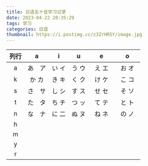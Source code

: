 ```yaml
---
title: 日语五十音学习记录
date: 2023-04-22 20:35:29
tags: 学习
categories: 日语
thumbnail: https://i.postimg.cc/z3ZrHR5Y/image.jpg
---
```

| 列行        | a | i | u | e | o |
| :---: | :------: | :------: | :------: | :------:  | :------: |
|a|  あ　ア |  い  イ  |   う  ウ  |  え  エ　 |  お  オ　 |
|k|  か  カ |  き  キ  |   く  ク  |  け  ケ　 |  こ  コ　 |
|s|  さ　サ |  し  シ  |   す  ス  |  せ  セ　 |  そ  ソ　 |
|t|  た　タ |  ち  チ  |   つ  ッ  |  て  テ　 |  と  ト   |
|n|  な　ナ |  に  二  |   ぬ  ヌ  |  ね  ネ　 |  の  ノ   |
|h|
|m|
|y|
|r|

